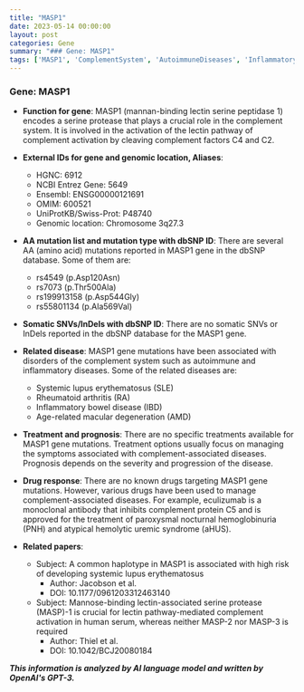 ```yaml
---
title: "MASP1"
date: 2023-05-14 00:00:00
layout: post
categories: Gene
summary: "### Gene: MASP1"
tags: ['MASP1', 'ComplementSystem', 'AutoimmuneDiseases', 'InflammatoryDiseases', 'Mutation', 'TreatmentOptions', 'DrugResponse', 'RelatedPapers']
---
```


### Gene: MASP1

- **Function for gene**: 
MASP1 (mannan-binding lectin serine peptidase 1) encodes a serine protease that plays a crucial role in the complement system. It is involved in the activation of the lectin pathway of complement activation by cleaving complement factors C4 and C2. 

- **External IDs for gene and genomic location, Aliases**: 
  - HGNC: 6912
  - NCBI Entrez Gene: 5649
  - Ensembl: ENSG00000121691
  - OMIM: 600521
  - UniProtKB/Swiss-Prot: P48740
  - Genomic location: Chromosome 3q27.3

- **AA mutation list and mutation type with dbSNP ID**:
There are several AA (amino acid) mutations reported in MASP1 gene in the dbSNP database. Some of them are: 
  - rs4549 (p.Asp120Asn)
  - rs7073 (p.Thr500Ala)
  - rs199913158 (p.Asp544Gly)
  - rs55801134 (p.Ala569Val)

- **Somatic SNVs/InDels with dbSNP ID**:
There are no somatic SNVs or InDels reported in the dbSNP database for the MASP1 gene.

- **Related disease**: 
MASP1 gene mutations have been associated with disorders of the complement system such as autoimmune and inflammatory diseases. Some of the related diseases are: 
  - Systemic lupus erythematosus (SLE)
  - Rheumatoid arthritis (RA)
  - Inflammatory bowel disease (IBD)
  - Age-related macular degeneration (AMD)

- **Treatment and prognosis**:
There are no specific treatments available for MASP1 gene mutations. Treatment options usually focus on managing the symptoms associated with complement-associated diseases. Prognosis depends on the severity and progression of the disease.

- **Drug response**:
There are no known drugs targeting MASP1 gene mutations. However, various drugs have been used to manage complement-associated diseases. For example, eculizumab is a monoclonal antibody that inhibits complement protein C5 and is approved for the treatment of paroxysmal nocturnal hemoglobinuria (PNH) and atypical hemolytic uremic syndrome (aHUS).

- **Related papers**:
  - Subject: A common haplotype in MASP1 is associated with high risk of developing systemic lupus erythematosus
    - Author: Jacobson et al.
    - DOI: 10.1177/0961203312463140
  - Subject: Mannose-binding lectin-associated serine protease (MASP)-1 is crucial for lectin pathway-mediated complement activation in human serum, whereas neither MASP-2 nor MASP-3 is required
    - Author: Thiel et al.
    - DOI: 10.1042/BCJ20080184

**_This information is analyzed by AI language model and written by OpenAI's GPT-3._**